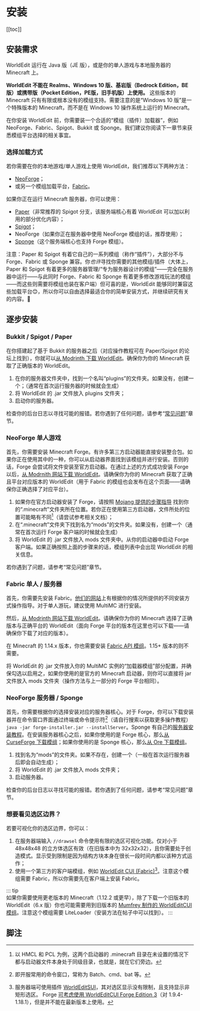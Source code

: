 # 安装

[[toc]]

## 安装需求

WorldEdit 运行在 Java 版（JE 版），或是你的单人游戏与本地服务器的 Minecraft 上。

**WorldEdit 不能在 Realms、Windows 10 版、基岩版（Bedrock Edition，BE 版）或携带版（Pocket Edition，PE版，旧手机版）上使用。** 这些版本的 Minecraft 只有有限或根本没有的模组支持。需要注意的是“Windows 10 版”是一个特殊版本的 Minecraft，而不是在 Windows 10 操作系统上运行的 Minecraft。

在你安装 WorldEdit 前，你需要装一个合适的“模组（插件）加载器”，例如 NeoForge、Fabric、Spigot、Bukkit 或 Sponge。我们建议你阅读下一章节来获悉模组平台选择的相关事宜。

### 选择加载方式

若你需要在你的本地游戏/单人游戏上使用 WorldEdit，我们推荐以下两种方法：
* [NeoForge](https://neoforged.net/)；
* 或另一个模组加载平台，[Fabric](https://fabricmc.net/)。

如果你正在运行 Minecraft 服务器，你可以使用：
* [Paper](https://papermc.io/)（非常推荐的 Spigot 分支，该服务端核心有着 WorldEdit 可以加以利用的部分优化内容）；
* [Spigot](https://www.spigotmc.org/)；
* NeoForge（如果你正在服务器中使用 NeoForge 模组的话，推荐使用）；
* [Sponge](https://www.spongepowered.org/)（这个服务端核心也支持 Forge 模组）。

注意：Paper 和 Spigot 有着它自己的一系列模组（称作“插件”），大部分不与 Forge、Fabric 或 Sponge 兼容。你*也许*寻找你需要的其他模组/插件（大体上，Paper 和 Spigot 有着更多的服务器管理/“专为服务器设计的模组”——完全在服务器中运行——与此同时 Forge、Fabric 和 Sponge 有着更多修改游戏玩法的模组——而这些则需要将模组也装在客户端）但可喜的是，WorldEdit 能够同时兼容这些加载平台😊，所以你可以自由选择最适合你的简单安装方式，并继续研究有关的内容。🤙

## 逐步安装

### Bukkit / Spigot / Paper

在你搭建起了基于 Bukkit 的服务器之后（对应操作教程可在 Paper/Spigot 的论坛上找到），你就可以[从 Modrinth 下载 WorldEdit](https://modrinth.com/plugin/worldedit/versions?l=bukkit)。确保你为你的 Minecraft 获取了正确版本的 WorldEdit。

1. 在你的服务器文件夹中，找到一个名叫“plugins”的文件夹。如果没有，创建一个；（通常在首次运行服务器的时候就会生成）
2. 将 WorldEdit 的 .jar 文件放入 plugins 文件夹；
3. 启动你的服务器。

检查你的后台日志以寻找可能的报错。若你遇到了任何问题，请参考“[常见问题](common-questions.md)”章节。

### NeoForge 单人游戏

首先，你需要安装 Minecraft Forge。有许多第三方启动器能直接安装整合包。如果你正在使用其中的一种，你可以从启动器界面找到该模组并进行安装。否则的话，Forge 会尝试将文件安装至官方启动器。在通过上述的方式成功安装 Forge 以后，[从 Modrnith 网站下载 WorldEdit](https://modrinth.com/plugin/worldedit/versions?l=neoforge)。请确保你为你的 Minecraft 获取了正确且平台对应版本的 WorldEdit（用于 Fabric 的模组也会发布在这个页面——请确保你正确选择了对应平台）。
1. 如果你在官方启动器安装了 Forge，请按照 [Mojang 提供的步骤指导](https://help.minecraft.net/hc/en-us/articles/4409159214605) 找到你的“.minecraft”文件夹所在位置。若你正在使用第三方启动器，文件所处的位置可能略有不同[^3]（请尝试参考相关文档）；
2. 在“.minecraft”文件夹下找到名为“mods”的文件夹。如果没有，创建一个（通常在首次运行 Forge 客户端的时候就会生成）
3. 将 WorldEdit 的 .jar 文件放入 mods 文件夹中。从你的启动器中启动 Forge 客户端。如果正确按照上面的步骤来的话，模组列表中会出现 WorldEdit 的相关信息。

若你遇到了问题，请参考“常见问题”章节。

### Fabric 单人 / 服务器

首先，你需要先安装 Fabric。[他们的网站](https://fabricmc.net/wiki/install)上有根据你的情况所提供的不同安装方式操作指导。对于单人游玩，建议使用 MultiMC 进行安装。
 
然后，[从 Modrinth 网站下载 WorldEdit](https://modrinth.com/plugin/worldedit/versions?l=fabric)。请确保你为你的 Minecraft 选择了正确版本与正确平台的 WorldEdit（面向 Forge 平台的版本在这里也可以下载——请确保你下载了对应的版本）。

在 Minecraft 的 1.14.x 版本，你也需要安装 [Fabric API 模组](https://modrinth.com/mod/fabric-api/versions)。1.15+ 版本的则不需要。

将 WorldEdit 的 .jar 文件放入你的 MultiMC 实例的“加载器模组”部分配置，并确保勾选以启用之，如果你使用的是官方的 Minecraft 启动器，则你可以直接将 jar 文件放入 mods 文件夹（操作方法与上一部分的 Forge 平台相同）。

### NeoForge 服务器 / Sponge

首先，你需要根据你的选择安装对应的服务器核心。对于 Forge，你可以下载安装器并在命令窗口界面通过终端或命令提示符[^4]（请自行搜索以获取更多操作教程）`java -jar forge-installer.jar --installServer`。Sponge 有自己的[服务器安装教程](https://docs.spongepowered.org/stable/en/server/quickstart.html)。在安装服务器核心之后，如果你使用的是 Forge 核心，那么[从 CurseForge 下载模组](https://www.curseforge.com/minecraft/mc-mods/worldedit/files)；如果你使用的是 Sponge 核心，那么[从 Ore 下载模组](https://ore.spongepowered.org/EngineHub/WorldEdit)。

1. 找到名为“mods”的文件夹。如果不存在，创建一个（一般在首次运行服务器后即会自动生成）；
2. 将 WorldEdit 的 .jar 文件放入 mods 文件夹；
3. 启动服务器。

检查你的后台日志以寻找可能的报错。若你遇到了任何问题，请参考“常见问题”章节。

### 想要看见选区边界？

若要可视化你的选区边界，你可以：

1. 在服务器端输入 `//drawsel` 命令使用有限的选区可视化功能。仅对小于 48x48x48 的立方体选区有效（在旧版本中为 32x32x32），且你需要处于创造模式。显示受到限制是因为结构方块本身在很长一段时间内都以该种方式运作；
2. 使用一个第三方的客户端模组，例如 [WorldEdit CUI (Fabric)](https://modrinth.com/mod/worldedit-cui)[^5]。注意这个模组需要 Fabric，所以你需要先在客户端上安装 Fabric。

::: tip   
如果你需要使用更老版本的 Minecraft（1.12.2 或更早），除了下载一个旧版本的 WorldEdit（6.x 版）你也可能需要用到旧版本的 [Mumfrey 制作的 WorldEditCUI 模组](https://www.minecraftforum.net/forums/mapping-and-modding-java-edition/minecraft-mods/1292886-worldeditcui)。注意这个模组需要 LiteLoader（安装方法在帖子中可以找到）。
:::

## 脚注

[^3]: 以 HMCL 和 PCL 为例，这两个启动器的 .minecraft 目录在未设置的情况下都与启动器文件本身处于同级目录，也就是，就在它们旁边。

[^4]: 即开服常用的命令窗口，常称为 Batch、cmd、bat 等。

[^5]: 服务器端可使用插件 [WorldEditSUI](https://www.spigotmc.org/resources/worldeditsui-visualize-your-selection.60726/)，其对选区显示没有限制，且支持显示非矩形选区。
Forge [可考虑使用 WorldEditCUI Forge Edition 3](https://www.curseforge.com/minecraft/mc-mods/worldeditcui-forge-edition-3)（对 1.9.4-1.18.1），但是并不能在最新版本上使用。